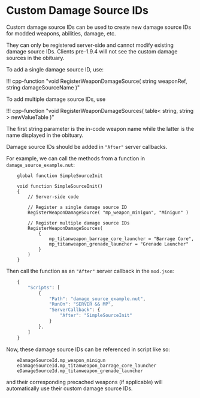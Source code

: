 # Custom Damage Source IDs

Custom damage source IDs can be used to create new damage source IDs for modded weapons, abilities, damage, etc.

They can only be registered server-side and cannot modify existing damage source IDs. Clients pre-1.9.4 will not see the custom damage sources in the obituary.

To add a single damage source ID, use:

!!! cpp-function "void RegisterWeaponDamageSource( string weaponRef, string damageSourceName )"

To add multiple damage source IDs, use

!!! cpp-function "void RegisterWeaponDamageSources( table< string, string > newValueTable )"

The first string parameter is the in-code weapon name while the latter is the name displayed in the obituary.

Damage source IDs should be added in `"After"` server callbacks.

For example, we can call the methods from a function in `damage_source_example.nut`:

```squirrel
    global function SimpleSourceInit

    void function SimpleSourceInit()
    {
        // Server-side code

        // Register a single damage source ID
        RegisterWeaponDamageSource( "mp_weapon_minigun", "Minigun" )

        // Register multiple damage source IDs
        RegisterWeaponDamageSources(
            {
                mp_titanweapon_barrage_core_launcher = "Barrage Core",
                mp_titanweapon_grenade_launcher = "Grenade Launcher"
            }
        )
    }
```

Then call the function as an `"After"` server callback in the `mod.json`:

```javascript
    {
        "Scripts": [
            {
                "Path": "damage_source_example.nut",
                "RunOn": "SERVER && MP",
                "ServerCallback": {
                    "After": "SimpleSourceInit"
                }
            },
        ]
    }
```

Now, these damage source IDs can be referenced in script like so:

```squirrel
    eDamageSourceId.mp_weapon_minigun
    eDamageSourceId.mp_titanweapon_barrage_core_launcher
    eDamageSourceId.mp_titanweapon_grenade_launcher
```

and their corresponding precached weapons (if applicable) will automatically use their custom damage source IDs.
